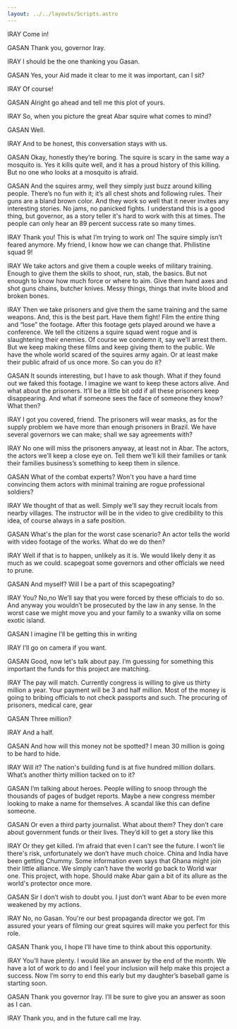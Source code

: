 ```yaml
---
layout: ../../layouts/Scripts.astro
---
```


IRAY
Come in!

GASAN
Thank you, governor Iray.

IRAY
I should be the one thanking you Gasan.

GASAN
Yes, your Aid made it clear to me it was important, can I sit? 

IRAY
Of course!

GASAN
Alright go ahead and tell me this plot of yours. 

IRAY
So, when you picture the great Abar squire what comes to mind?

GASAN
Well. 

IRAY
And to be honest, this conversation stays with us. 

GASAN
Okay, honestly they’re boring. The squire is scary in the same way a mosquito is. Yes it kills quite well, and it has a proud history of this killing. But no one who looks at a mosquito is afraid.  

GASAN
And the squires army, well they simply just buzz around killing people. There’s no fun with it; it’s all chest shots and following rules. Their guns are a bland brown color. And they work so well that it never invites any interesting stories. No jams, no panicked fights. I understand this is a good thing, but governor, as a story teller it's hard to work with this at times. The people can only hear an 89 percent success rate so many times.  

IRAY
Thank you! This is what I’m trying to work on! The squire simply isn’t feared anymore. My friend, I know how we can change that. Philistine squad 9!

IRAY
We take actors and give them a couple weeks of military training. Enough to give them the skills to shoot, run, stab, the basics. But not enough to know how much force or where to aim. Give them hand axes and shot guns chains, butcher knives. Messy things, things that invite blood and broken bones. 
 
IRAY
Then we take prisoners and give them the same training and the same weapons. And, this is the best part. Have them fight! Film the entire thing and “lose” the footage. After this footage gets played around we have a conference. We tell the citizens a squire squad went rogue and is slaughtering their enemies. Of course we condemn it, say we’ll arrest them. But we keep making these films and keep giving them to the public. We have the whole world scared of the squires army again. Or at least make their public afraid of us once more. So can you do it? 

GASAN
It sounds interesting, but I have to ask though. What if they found out we faked this footage. I imagine we want to keep these actors alive. And what about the prisoners. It’ll be a little bit odd if all these prisoners keep disappearing. And what if someone sees the face of someone they know? What then? 

IRAY
I got you covered, friend. The prisoners will wear masks, as for the supply problem we have more than enough prisoners in Brazil. We have several governors we can make; shall we say agreements with?

IRAY
No one will miss the prisoners anyway, at least not in Abar. The actors, the actors we’ll keep a close eye on. Tell them we’ll kill their families or tank their families business’s something to keep them in silence.

GASAN
What of the combat experts? Won't you have a hard time convincing them actors with minimal training are rogue professional soldiers? 

IRAY
We thought of that as well. Simply we’ll say they recruit locals from nearby villages. The instructor will be in the video to give credibility to this idea, of course always in a safe position. 

GASAN
What's the plan for the worst case scenario? An actor tells the world with video footage of the works. What do we do then? 

IRAY
Well if that is to happen, unlikely as it is. We would likely deny it as much as we could. scapegoat some governors and other officials we need to prune.

GASAN
And myself? Will I be a part of this scapegoating? 

IRAY
You? No,no We’ll say that you were forced by these officials to do so. And anyway you wouldn’t be prosecuted by the law in any sense. In the worst case we might move you and your family to a swanky villa on some exotic island.

GASAN
I imagine I’ll be getting this in writing

IRAY
I’ll go on camera if you want. 

GASAN
Good, now let's talk about pay. I’m guessing for something this important the funds for this project are matching. 

IRAY
The pay will match. Currently congress is willing to give us thirty million a year. Your payment will be 3 and half million. Most of the money is going to bribing officials to not check passports and such. The procuring of prisoners, medical care, gear 

GASAN
Three million? 

IRAY
And a half. 

GASAN
And how will this money not be spotted? I mean 30 million is going to be hard to hide. 

IRAY
Will it? The nation's building fund is at five hundred million dollars. What’s another thirty million tacked on to it? 

GASAN
I’m talking about heroes. People willing to snoop through the thousands of pages of budget reports. Maybe a new congress member looking to make a name for themselves. A scandal like this can define someone.

GASAN
Or even a third party journalist. What about them? They don’t care about government funds or their lives. They’d kill to get a story like this 

IRAY
Or they get killed. I’m afraid that even I can’t see the future. I won’t lie there's risk, unfortunately we don’t have much choice. China and India have been getting Chummy. Some information even says that Ghana might join their little alliance. We simply can’t have the world go back to World war one. This project, with hope. Should make Abar gain a bit of its allure as the world's protector once more. 

GASAN
Sir I don’t wish to doubt you. I just don’t want Abar to be even more weakened by my actions. 

IRAY
No, no Gasan. You're our best propaganda director we got. I’m assured your years of filming our great squires will make you perfect for this role. 

GASAN
Thank you, I hope I’ll have time to think about this opportunity. 

IRAY
You’ll have plenty. I would like an answer by the end of the month. We have a lot of work to do and I feel your inclusion will help make this project a success. Now I’m sorry to end this early but my daughter’s baseball game is starting soon. 

GASAN
Thank you governor Iray. I’ll be sure to give you an answer as soon as I can.

IRAY
Thank you, and in the future call me Iray. 